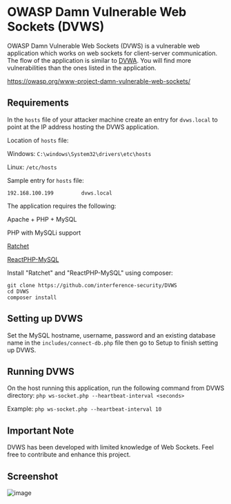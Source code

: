 # OWASP Damn Vulnerable Web Sockets (DVWS)
OWASP Damn Vulnerable Web Sockets (DVWS) is a vulnerable web application which works on web sockets for client-server communication. The flow of the application is similar to [DVWA](https://github.com/ethicalhack3r/DVWA). You will find more vulnerabilities than the ones listed in the application.

https://owasp.org/www-project-damn-vulnerable-web-sockets/

## Requirements
In the ```hosts``` file of your attacker machine create an entry for ```dvws.local``` to point at the IP address hosting the DVWS application.

Location of ```hosts``` file:

Windows: ```C:\windows\System32\drivers\etc\hosts```

Linux: ```/etc/hosts```

Sample entry for ```hosts``` file:
```
192.168.100.199         dvws.local
```

The application requires the following:

Apache + PHP + MySQL

PHP with MySQLi support

[Ratchet](https://github.com/ratchetphp/Ratchet)

[ReactPHP-MySQL](https://github.com/bixuehujin/reactphp-mysql/)

Install "Ratchet" and "ReactPHP-MySQL" using composer:
```
git clone https://github.com/interference-security/DVWS
cd DVWS
composer install
```

## Setting up DVWS
Set the MySQL hostname, username, password and an existing database name in the ```includes/connect-db.php``` file then go to Setup to finish setting up DVWS.

## Running DVWS
On the host running this application, run the following command from DVWS directory: ```php ws-socket.php --heartbeat-interval <seconds>```

Example: ```php ws-socket.php --heartbeat-interval 10```

## Important Note
DVWS has been developed with limited knowledge of Web Sockets. Feel free to contribute and enhance this project.

## Screenshot
![image](https://user-images.githubusercontent.com/5358495/119394820-a725e580-bca0-11eb-9cc7-d31fc30572ce.png)


